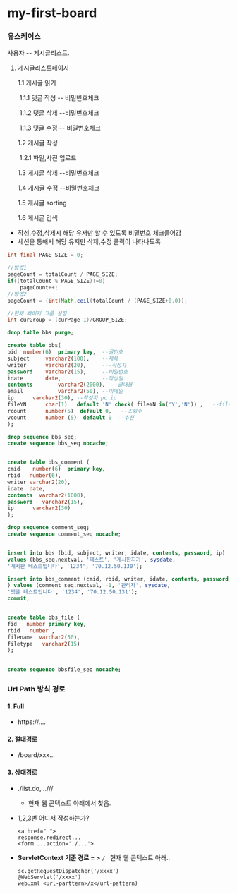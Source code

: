 # my-first-board

### 유스케이스



사용자 -- 게시글리스트.



1. 게시글리스트페이지 

   1.1 게시글 읽기

   ​	1.1.1 댓글 작성 -- 비밀번호체크

   ​	1.1.2 댓글 삭제 --비밀번호체크

   ​	1.1.3 댓글 수정 -- 비밀번호체크

   1.2 게시글 작성

   ​	1.2.1 파일,사진 업로드

   1.3 게시글 삭제 --비밀번호체크

   1.4 게시글 수정 --비밀번호체크

   1.5 게시글 sorting

   1.6 게시글 검색



- 작성,수정,삭제시 해당 유저만 할 수 있도록 비밀번호 체크들어감
- 세션을 통해서 해당 유저만 삭제,수정 클릭이 나타나도록



```JAVA
int final PAGE_SIZE = 0;

//방법1
pageCount = totalCount / PAGE_SIZE;
if((totalCount % PAGE_SIZE)!=0)
    pageCount++;
//방법2
pageCount = (int)Math.ceil(totalCount / (PAGE_SIZE+0.0));

//현재 페이지 그룹 설정
int curGroup = (curPage-1)/GROUP_SIZE;
```

```sql
drop table bbs purge;

create table bbs(
bid  number(6)  primary key,  --글번호
subject 	varchar2(100),    --제목
writer 		varchar2(20),     ---작성자
password 	varchar2(15),     --비밀번호
idate		date,             --작성일
contents        varchar2(2000),  --글내용
email           varchar2(50), --이메일
ip		varchar2(30), --작성자 pc ip
fileYN		char(1)   default 'N' check( fileYN in('Y','N')) ,   --file첨부 여부
rcount		number(5)  default 0,   --조회수 
vcount 		number (5)  default 0  --추천
);

drop sequence bbs_seq;
create sequence bbs_seq nocache;


create table bbs_comment (
cmid    number(6)  primary key, 
rbid   number(6), 
writer varchar2(20), 
idate  date, 
contents  varchar2(1000), 
password   varchar2(15), 
ip      varchar2(30)
);

drop sequence comment_seq;
create sequence comment_seq nocache;


insert into bbs (bid, subject, writer, idate, contents, password, ip)
values (bbs_seq.nextval, '테스트', '게시판지기', sysdate, 
'게시판 테스트입니다', '1234', '70.12.50.130');

insert into bbs_comment (cmid, rbid, writer, idate, contents, password, ip
) values (comment_seq.nextval, -1, '관리자', sysdate, 
'댓글 테스트입니다', '1234', '70.12.50.131');
commit;


create table bbs_file (
fid   number primary key,
rbid   number ,
filename  varchar2(50),
filetype   varchar2(15)
);

 
create sequence bbsfile_seq nocache;
```



### Url Path 방식 경로

#### 1. Full

- https://....



#### 2. 절대경로

- /board/xxx...

  



#### 3. 상대경로

- ./list.do, ..///
  - 현재 웹 콘텍스트 아래에서 찾음.



- 1,2,3번 어디서 작성하는가?

  ```
  <a href="	">
  response.redirect...
  <form ...action='./...'>
  ```

- **ServletContext 기준 경로 = >** `/ ` 현재 웹 콘텍스트 아래..

  ```
  sc.getRequestDispatcher('/xxxx')
  @WebServlet('/xxxx')
  web.xml <url-parttern>/x</url-pattern)
  ```

  